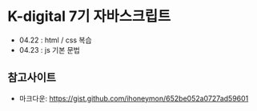 # K-digital 7기 자바스크립트 
+ 04.22 : html / css 복습
+ 04.23 : js 기본 문법

## 참고사이트 
+ 마크다운: https://gist.github.com/ihoneymon/652be052a0727ad59601
